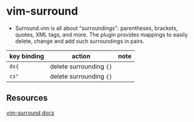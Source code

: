# vim-surround
* Surround.vim is all about "surroundings": parentheses, brackets, quotes, XML tags, and more. The plugin provides mappings to easily delete, change and add such surroundings in pairs.

| key binding | action                  | note |
|-------------|-------------------------|------|
| `ds{`      | delete surrounding `{}` |      |
| `cs"`      | delete surrounding `{}` |      |

## Resources
<a href="https://github.com/tpope/vim-surround" target="_blank">vim-surround docs</a>

